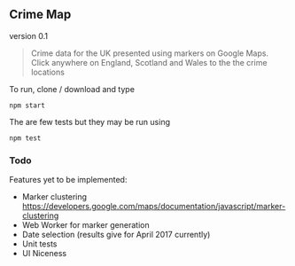 Crime Map
---------
version 0.1

> Crime data for the UK presented using markers on Google Maps. Click anywhere on England, Scotland and Wales to the the crime locations

To run, clone / download and type

`npm start`

The are few tests but they may be run using

`npm test`

### Todo ###
Features yet to be implemented:
* Marker clustering https://developers.google.com/maps/documentation/javascript/marker-clustering
* Web Worker for marker generation
* Date selection (results give for April 2017 currently)
* Unit tests
* UI Niceness

